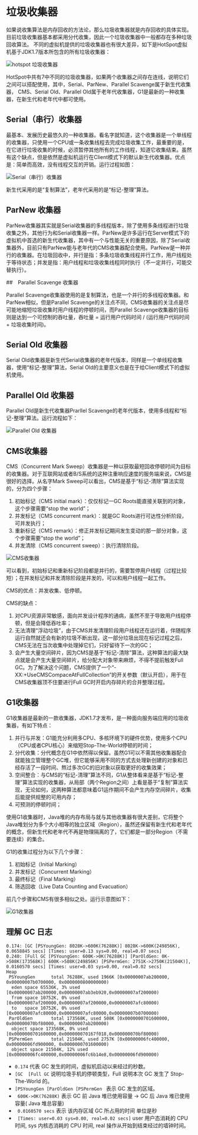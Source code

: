 # 垃圾收集器

如果说收集算法是内存回收的方法论，那么垃圾收集器就是内存回收的具体实现。目前垃圾收集器基本都采用分代收集，因此一个垃圾收集器中一般都存在多种垃圾回收算法。
不同的虚拟机提供的垃圾收集器也有很大差异，如下是HotSpot虚拟机基于JDK1.7版本所包含的所有垃圾收集器：

![hotspot 垃圾收集器](../img/hotspot-gc.jpg)

HotSpot中共有7中不同的垃圾收集器，如果两个收集器之间存在连线，说明它们之间可以搭配使用，其中，Serial、ParNew、Parallel Scavenge属于新生代收集器，
CMS、Serial Old、Parallel Old属于老年代收集器，G1是最新的一种收集器，在新生代和老年代中都可使用。

## Serial（串行）收集器

最基本、发展历史最悠久的一种收集器。看名字就知道，这个收集器是一个单线程的收集器，只使用一个CPU或一条收集线程去完成垃圾收集工作，最重要的是，
在它进行垃圾收集的时候，必须暂停其他所有的工作线程，知道它收集结束。虽然有这个缺点，但是依然是虚拟机运行在Client模式下的默认新生代收集器。优点是：简单而高效，没有线程交互的开销。运行过程如图：

![Serial（串行）收集器](../img/serial.jpg)

新生代采用的是“复制算法”，老年代采用的是“标记-整理”算法。

## ParNew 收集器

ParNew收集器其实就是Serial收集器的多线程版本，除了使用多条线程进行垃圾收集之外，其他行为和Serial收集器一样。ParNew是许多运行在Server模式下的虚拟机中首选的新生代收集器，其中有一个与性能无关的重要原因，除了Serial收集器外，目前只有ParNew能与老年代的CMS收集器配合使用。ParNew是一种并行的收集器。在垃圾回收中，并行是指：多条垃圾收集线程并行工作，用户线程处于等待状态；并发是指：用户线程和垃圾收集线程同时执行（不一定并行，可能交替执行）。

##　Parallel Scavenge 收集器

Parallel Scavenge收集器使用的是复制算法，也是一个并行的多线程收集器。和ParNew相似，但是Parallel Scavenge的关注点不同，CMS收集器的关注点是尽可能地缩短垃圾收集时用户线程的停顿时间，而Parallel Scavenge收集器的目标则是达到一个可控制的吞吐量，吞吐量 = 运行用户代码时间 / (运行用户代码时间 + 垃圾收集时间)。

## Serial Old 收集器

Serial Old收集器是新生代Serial收集器的老年代版本，同样是一个单线程收集器，使用“标记-整理”算法，Serial Old的主要意义也是在于给Client模式下的虚拟机使用。


## Parallel Old 收集器

Parallel Old是新生代收集器Prarllel Scavenge的老年代版本，使用多线程和“标记-整理”算法。运行流程如下：

![Parallel Old 收集器](../img/parallel-old.png)

## CMS收集器
CMS（Concurrent Mark Sweep）收集器是一种以获取最短回收停顿时间为目标的收集器。对于互联网站或者B/S系统的这种注重响应速度的服务端来说，CMS是很好的选择。从名字Mark Sweep可以看出，CMS是基于“标记-清除”算法实现的，分为四个步骤：

1. 初始标记（CMS initial mark）：仅仅标记一GC Roots能直接关联到的对象，这个步骤需要“stop the world”；
2. 并发标记（CMS concurrent mark）：就是GC Roots进行可达性分析阶段，可并发执行；
3. 重新标记（CMS remark）：修正并发标记期间发生变动的那一部分对象，这个步骤需要“stop the world”；
4. 并发清除（CMS concurrent sweep）：执行清除阶段。

![CMS收集器](../img/cms.png)

可以看到，初始标记和重新标记阶段都是并行的，需要暂停用户线程（过程比较短）；在并发标记和并发清除阶段是并发的，可以和用户线程一起工作。

CMS的优点：并发收集、低停顿。

CMS的缺点：

1. 对CPU资源非常敏感，面向并发设计程序的通病，虽然不至于导致用户线程停顿，但是会降低吞吐率；
2. 无法清理“浮动垃圾”，由于CMS并发清理阶段用户线程还在运行着，伴随程序运行自然就还会有新的垃圾不断出现，这一部分垃圾出现在标记过程之后，CMS无法在当次收集中处理掉它们，只好留待下一次的GC；
3. 会产生大量空间碎片，因为CMS是基于“标记-清除”算法，这种算法的最大缺点就是会产生大量空间碎片，给分配大对象带来麻烦，不得不提前触发Full GC。为了解决这个问题，CMS提供了一个“-XX:+UseCMSCompaceAtFullCollection”的开关参数（默认开启），用于在CMS收集器顶不住要进行Full GC时开启内存碎片的合并整理过程。

## G1收集器

G1收集器是最新的一款收集器，JDK1.7才发布，是一种面向服务端应用的垃圾收集器，有如下特点：

1. 并行与并发：G1能充分利用多CPU、多核环境下的硬件优势，使用多个CPU（CPU或者CPU核心）来缩短Stop-The-World停顿的时间；
2. 分代收集：分代概念在G1中依然得以保留。虽然G1可以不需其他收集器配合就能独立管理整个GC堆，但它能够采用不同的方式去处理新创建的对象和已经存活了一段时间、熬过多次GC的旧对象以获取更好的收集效果；
3. 空间整合：与CMS的“标记-清理”算法不同，G1从整体看来是基于“标记-整理”算法实现的收集器，从局部（两个Region之间）上看是基于“复制”算法实现，无论如何，这两种算法都意味着G1运作期间不会产生内存空间碎片，收集后能提供规整的可用内存；
4. 可预测的停顿时间；

使用G1收集器时，Java堆的内存布局与就与其他收集器有很大差别，它将整个Java堆划分为多个大小相等的独立区域（Region），虽然还保留有新生代和老年代的概念，但新生代和老年代不再是物理隔离的了，它们都是一部分Region（不需要连续）的集合。

G1的收集过程分为以下几个步骤：

1. 初始标记（Initial Marking）
2. 并发标记（Concurrent Marking）
3. 最终标记（Final Marking）
4. 筛选回收（Live Data Counting and Evacuation）

前几个步骤和CMS有很多相似之处。运行示意图如下：

![G1收集器](../img/G1.png)

## 理解 GC 日志
 
```
0.174: [GC [PSYoungGen: 8028K->600K(76288K)] 8028K->600K(249856K), 0.0658845 secs] [Times: user=0.13 sys=0.00, real=0.07 secs] 
0.240: [Full GC [PSYoungGen: 600K->0K(76288K)] [ParOldGen: 0K->508K(173568K)] 600K->508K(249856K) [PSPermGen: 2751K->2750K(21504K)], 0.0160570 secs] [Times: user=0.03 sys=0.00, real=0.02 secs] 
Heap
 PSYoungGen      total 76288K, used 1966K [0x00000007ab200000, 0x00000007b0700000, 0x0000000800000000)
  eden space 65536K, 3% used [0x00000007ab200000,0x00000007ab3eb920,0x00000007af200000)
  from space 10752K, 0% used [0x00000007af200000,0x00000007af200000,0x00000007afc80000)
  to   space 10752K, 0% used [0x00000007afc80000,0x00000007afc80000,0x00000007b0700000)
 ParOldGen       total 173568K, used 508K [0x0000000701600000, 0x000000070bf80000, 0x00000007ab200000)
  object space 173568K, 0% used [0x0000000701600000,0x000000070167f018,0x000000070bf80000)
 PSPermGen       total 21504K, used 2757K [0x00000006fc400000, 0x00000006fd900000, 0x0000000701600000)
  object space 21504K, 12% used [0x00000006fc400000,0x00000006fc6b14e8,0x00000006fd900000)
```

+ `0.174`   代表 GC 发生的时间，虚拟机启动以来经过的秒数。
+ `[GC  [Full GC` 说明垃圾手机的停顿类型，Full 说明本次 GC 发生了 Stop-The-World 的。
+ `[PSYoungGen [ParOldGen [PSPermGen ` 表示 GC 发生的区域。
+ ` 600K->0K(76288K)` 表示 GC 前 Java 堆已使用容量 -> GC 后 Java 堆已使用容量( Java 堆总容量)
+ ` 0.0160570 secs` 表示 该内存区域 GC 所占用的时间 单位是秒
+ ` [Times: user=0.03 sys=0.00, real=0.02 secs]` user 用户态消耗的 CPU 时间, sys 内核态消耗的 CPU 时间, real 操作从开始到结束经过的墙钟时间。